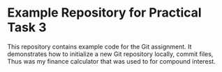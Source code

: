 # Example Repository for Practical Task 3

This repository contains example code for the Git assignment.
It demonstrates how to initialize a new Git repository locally, commit files,
Thus was my finance calculator that was used to for compound interest.
